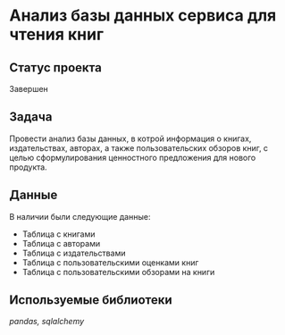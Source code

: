 # Анализ базы данных сервиса для чтения книг


## Статус проекта

Завершен

## Задача

Провести анализ базы данных, в котрой информация о книгах, издательствах, авторах, а также пользовательских обзоров книг, с целью сформулирования ценностного предложения для нового продукта.

## Данные

В наличии были следующие данные:
- Таблица с книгами
- Таблица с авторами
- Таблица с издательствами
- Таблица с пользовательскими оценками книг
- Таблица с пользовательскими обзорами на книги 

## Используемые библиотеки
*pandas, sqlalchemy*